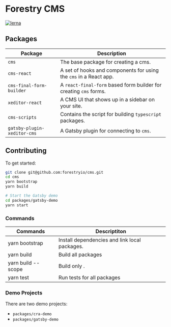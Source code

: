 # Forestry CMS

[![lerna](https://img.shields.io/badge/maintained%20with-lerna-cc00ff.svg)](https://lerna.js.org/)

## Packages

| Package                     | Description                                                       |
| --------------------------- | ----------------------------------------------------------------- |
| `cms`                       | The base package for creating a cms.                              |
| `cms-react`                 | A set of hooks and components for using the `cms` in a React app. |
| `cms-final-form-builder`    | A `react-final-form` based form builder for creating `cms` forms. |
| `xeditor-react`             | A CMS UI that shows up in a sidebar on your site.                 |
| `cms-scripts`               | Contains the script for building `typescript` packages.           |
| `gatsby-plugin-xeditor-cms` | A Gatsby plugin for connecting to `cms`.                          |

## Contributing

To get started:

```bash
git clone git@github.com:forestryio/cms.git
cd cms
yarn bootstrap
yarn build

# Start the Gatsby demo
cd packages/gatsby-demo
yarn start
```

### Commands

| Commands                     | Descriptiton                                  |
| ---------------------------- | --------------------------------------------- |
| yarn bootstrap               | Install dependencies and link local packages. |
| yarn build                   | Build all packages                            |
| yarn build --scope <package> | Build only <package>.                         |
| yarn test                    | Run tests for all packages                    |

### Demo Projects

There are two demo projects:

- `packages/cra-demo`
- `packages/gatsby-demo`
